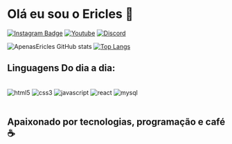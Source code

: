 # Olá eu sou o Ericles 🫶

[![Instagram Badge](https://img.shields.io/badge/Instagram-E4405F?style=for-the-badge&logo=instagram&logoColor=white)](https://www.instagram.com/ericles_751)
[![Youtube](https://img.shields.io/badge/YouTube-FF0000?style=for-the-badge&logo=youtube&logoColor=white)](https://www.youtube.com/channel/UC7SAIeNtXoMQ-5JOmnDeKHA])
[![Discord](https://img.shields.io/badge/Discord-7289DA?style=for-the-badge&logo=discord&logoColor=white)](https://discord.com/channels/@DevEricles#4169])

![ApenasEricles GitHub stats](https://github-readme-stats.vercel.app/api?username=ApenasEricles&show_icons=true&theme=radical)  [![Top Langs](https://github-readme-stats.vercel.app/api/top-langs/?username=ApenasEricles)](https://github.com/ApenasEricles/github-readme-stats)

## Linguagens Do dia a dia:
<div style="display: inline_block"><br/>
    <img align= "center" alt="html5" src="https://img.shields.io/badge/HTML5-E34F26?style=for-the-badge&logo=html5&logoColor=white" />
    <img align= "center" alt="css3" src="https://img.shields.io/badge/CSS3-1572B6?style=for-the-badge&logo=css3&logoColor=white" />
    <img align= "center" alt="javascript" src="https://img.shields.io/badge/JavaScript-323330?style=for-the-badge&logo=javascript&logoColor=F7DF1E" />
    <img align= "center" alt="react" src="https://img.shields.io/badge/React-20232A?style=for-the-badge&logo=react&logoColor=61DAFB"/>
 <img align= "center" alt="mysql" src="https://img.shields.io/badge/MySQL-00000F?style=for-the-badge&logo=mysql&logoColor=white"/>
</div>
<br>

## Apaixonado por tecnologias, programação e café ☕
